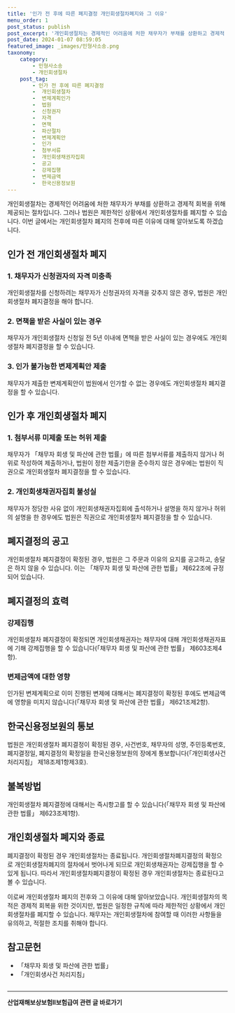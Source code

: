 ```yaml
---
title: '인가 전 후에 따른 폐지결정 개인회생절차폐지와 그 이유'
menu_order: 1
post_status: publish
post_excerpt: '개인회생절차는 경제적인 어려움에 처한 채무자가 부채를 상환하고 경제적 회복을 위해 제공되는 절차입니다. 그러나 법원은 제한적인 상황에서 개인회생절차를 폐지할 수 있습니다. 이번 글에서는 개인회생절차 폐지의 전후에 따른 이유에 대해 알아보도록 하겠습니다.'
post_date: 2024-01-07 08:59:05
featured_image: _images/민형사소송.png
taxonomy:
    category:
        - 민형사소송
        - 개인회생절차
    post_tag:
        - 인가 전 후에 따른 폐지결정
        -  개인회생절차
        -  변제계획인가
        -  법원
        -  신청권자
        -  자격
        -  면책
        -  파산절차
        -  변제계획안
        -  인가
        -  첨부서류
        -  개인회생채권자집회
        -  공고
        -  강제집행
        -  변제금액
        -  한국신용정보원
---
```



개인회생절차는 경제적인 어려움에 처한 채무자가 부채를 상환하고 경제적 회복을 위해 제공되는 절차입니다. 그러나 법원은 제한적인 상황에서 개인회생절차를 폐지할 수 있습니다. 이번 글에서는 개인회생절차 폐지의 전후에 따른 이유에 대해 알아보도록 하겠습니다.

## 인가 전 개인회생절차 폐지

### 1. 채무자가 신청권자의 자격 미충족
개인회생절차를 신청하려는 채무자가 신청권자의 자격을 갖추지 않은 경우, 법원은 개인회생절차 폐지결정을 해야 합니다.

### 2. 면책을 받은 사실이 있는 경우
채무자가 개인회생절차 신청일 전 5년 이내에 면책을 받은 사실이 있는 경우에도 개인회생절차 폐지결정을 할 수 있습니다.

### 3. 인가 불가능한 변제계획안 제출
채무자가 제출한 변제계획안이 법원에서 인가할 수 없는 경우에도 개인회생절차 폐지결정을 할 수 있습니다.

## 인가 후 개인회생절차 폐지

### 1. 첨부서류 미제출 또는 허위 제출
채무자가 「채무자 회생 및 파산에 관한 법률」에 따른 첨부서류를 제출하지 않거나 허위로 작성하여 제출하거나, 법원이 정한 제출기한을 준수하지 않은 경우에는 법원이 직권으로 개인회생절차 폐지결정을 할 수 있습니다.

### 2. 개인회생채권자집회 불성실
채무자가 정당한 사유 없이 개인회생채권자집회에 출석하거나 설명을 하지 않거나 허위의 설명을 한 경우에도 법원은 직권으로 개인회생절차 폐지결정을 할 수 있습니다.

## 폐지결정의 공고

개인회생절차 폐지결정이 확정된 경우, 법원은 그 주문과 이유의 요지를 공고하고, 송달은 하지 않을 수 있습니다. 이는 「채무자 회생 및 파산에 관한 법률」 제622조에 규정되어 있습니다.

## 폐지결정의 효력

### 강제집행
개인회생절차 폐지결정이 확정되면 개인회생채권자는 채무자에 대해 개인회생채권자표에 기해 강제집행을 할 수 있습니다(「채무자 회생 및 파산에 관한 법률」 제603조제4항).

### 변제금액에 대한 영향
인가된 변제계획으로 이미 진행된 변제에 대해서는 폐지결정이 확정된 후에도 변제금액에 영향을 미치지 않습니다(「채무자 회생 및 파산에 관한 법률」 제621조제2항).

## 한국신용정보원의 통보

법원은 개인회생절차 폐지결정이 확정된 경우, 사건번호, 채무자의 성명, 주민등록번호, 폐지결정일, 폐지결정의 확정일을 한국신용정보원의 장에게 통보합니다(「개인회생사건 처리지침」 제18조제1항제3호).

## 불복방법

개인회생절차 폐지결정에 대해서는 즉시항고를 할 수 있습니다(「채무자 회생 및 파산에 관한 법률」 제623조제1항).

## 개인회생절차 폐지와 종료

폐지결정이 확정된 경우 개인회생절차는 종료됩니다. 개인회생절차폐지결정의 확정으로 개인회생절차폐지의 절차에서 벗어나게 되므로 개인회생채권자는 강제집행을 할 수 있게 됩니다. 따라서 개인회생절차폐지결정이 확정된 경우 개인회생절차는 종료된다고 볼 수 있습니다.

이로써 개인회생절차 폐지의 전후와 그 이유에 대해 알아보았습니다. 개인회생절차의 목적은 경제적 회복을 위한 것이지만, 법원은 일정한 규칙에 따라 제한적인 상황에서 개인회생절차를 폐지할 수 있습니다. 채무자는 개인회생절차에 참여할 때 이러한 사항들을 유의하고, 적절한 조치를 취해야 합니다.

## 참고문헌

- 「채무자 회생 및 파산에 관한 법률」
- 「개인회생사건 처리지침」

##
<!-- wp:separator -->
<hr class="wp-block-separator has-alpha-channel-opacity"/>
<!-- /wp:separator -->

<!-- wp:group {"backgroundColor":"base","layout":{"type":"constrained"}} -->
<div class="wp-block-group has-base-background-color has-background"><!-- wp:paragraph {"align":"center","fontSize":"medium"} -->
<p class="has-text-align-center has-large-font-size"><strong>산업재해보상보험Ⅱ보험급여 관련 글 바로가기</strong></p>
<!-- /wp:paragraph -->


<!-- wp:latest-posts
{"categories":[{"id":10872,"count":19,"description":"","link":"https://uknowlaw.com/category/%ec%82%b0%ec%97%85%ec%9e%ac%ed%95%b4%eb%b3%b4%ec%83%81%eb%b3%b4%ed%97%98%e2%85%b1%eb%b3%b4%ed%97%98%ea%b8%89%ec%97%ac/","name":"산업재해보상보험Ⅱ보험급여","slug":"산업재해보상보험Ⅱ보험급여","taxonomy":"category","parent":0,"meta":[],"_links":{"self":[{"href":"https://uknowlaw.com/wp-json/wp/v2/categories/10872"}],"collection":[{"href":"https://uknowlaw.com/wp-json/wp/v2/categories"}],"about":[{"href":"https://uknowlaw.com/wp-json/wp/v2/taxonomies/category"}],"wp:post_type":[{"href":"https://uknowlaw.com/wp-json/wp/v2/posts?categories=10872"}],"curies":[{"name":"wp","href":"https://api.w.org/{rel}","templated":true}]}}],"postsToShow":100,"excerptLength":28,"postLayout":"grid","columns":2,"featuredImageAlign":"left","featuredImageSizeSlug":"large","fontSize":"small"} /--></div>
<!-- /wp:group -->